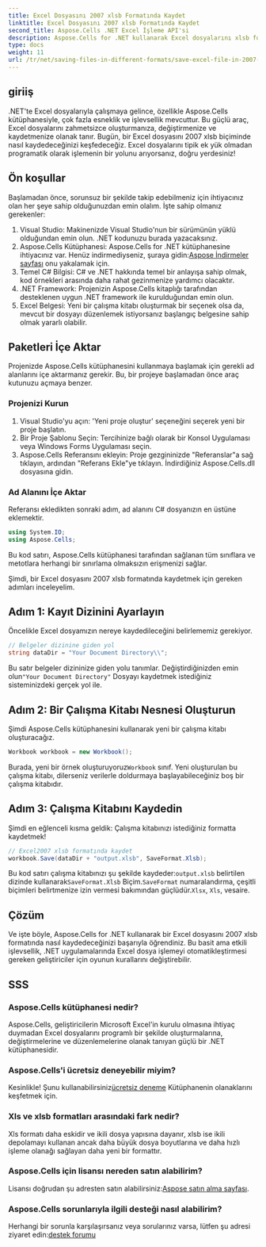 ```yaml
---
title: Excel Dosyasını 2007 xlsb Formatında Kaydet
linktitle: Excel Dosyasını 2007 xlsb Formatında Kaydet
second_title: Aspose.Cells .NET Excel İşleme API'si
description: Aspose.Cells for .NET kullanarak Excel dosyalarını xlsb formatında nasıl kaydedeceğinizi öğrenin! Pratik örneklerle adım adım kılavuz sizi bekliyor.
type: docs
weight: 11
url: /tr/net/saving-files-in-different-formats/save-excel-file-in-2007-xlsb-format/
---
```

## giriiş
.NET'te Excel dosyalarıyla çalışmaya gelince, özellikle Aspose.Cells kütüphanesiyle, çok fazla esneklik ve işlevsellik mevcuttur. Bu güçlü araç, Excel dosyalarını zahmetsizce oluşturmanıza, değiştirmenize ve kaydetmenize olanak tanır. Bugün, bir Excel dosyasını 2007 xlsb biçiminde nasıl kaydedeceğinizi keşfedeceğiz. Excel dosyalarını tipik ek yük olmadan programatik olarak işlemenin bir yolunu arıyorsanız, doğru yerdesiniz! 
## Ön koşullar
Başlamadan önce, sorunsuz bir şekilde takip edebilmeniz için ihtiyacınız olan her şeye sahip olduğunuzdan emin olalım. İşte sahip olmanız gerekenler:
1. Visual Studio: Makinenizde Visual Studio'nun bir sürümünün yüklü olduğundan emin olun. .NET kodunuzu burada yazacaksınız. 
2.  Aspose.Cells Kütüphanesi: Aspose.Cells for .NET kütüphanesine ihtiyacınız var. Henüz indirmediyseniz, şuraya gidin:[Aspose İndirmeler sayfası](https://releases.aspose.com/cells/net/) onu yakalamak için. 
3. Temel C# Bilgisi: C# ve .NET hakkında temel bir anlayışa sahip olmak, kod örnekleri arasında daha rahat gezinmenize yardımcı olacaktır.
4. .NET Framework: Projenizin Aspose.Cells kitaplığı tarafından desteklenen uygun .NET framework ile kurulduğundan emin olun.
5. Excel Belgesi: Yeni bir çalışma kitabı oluşturmak bir seçenek olsa da, mevcut bir dosyayı düzenlemek istiyorsanız başlangıç belgesine sahip olmak yararlı olabilir.
## Paketleri İçe Aktar
Projenizde Aspose.Cells kütüphanesini kullanmaya başlamak için gerekli ad alanlarını içe aktarmanız gerekir. Bu, bir projeye başlamadan önce araç kutunuzu açmaya benzer.
### Projenizi Kurun
1. Visual Studio'yu açın: 'Yeni proje oluştur' seçeneğini seçerek yeni bir proje başlatın. 
2. Bir Proje Şablonu Seçin: Tercihinize bağlı olarak bir Konsol Uygulaması veya Windows Forms Uygulaması seçin.
3. Aspose.Cells Referansını ekleyin: Proje gezgininizde "Referanslar"a sağ tıklayın, ardından "Referans Ekle"ye tıklayın. İndirdiğiniz Aspose.Cells.dll dosyasına gidin.
### Ad Alanını İçe Aktar
Referansı ekledikten sonraki adım, ad alanını C# dosyanızın en üstüne eklemektir.
```csharp
using System.IO;
using Aspose.Cells;
```
Bu kod satırı, Aspose.Cells kütüphanesi tarafından sağlanan tüm sınıflara ve metotlara herhangi bir sınırlama olmaksızın erişmenizi sağlar.

Şimdi, bir Excel dosyasını 2007 xlsb formatında kaydetmek için gereken adımları inceleyelim.
## Adım 1: Kayıt Dizinini Ayarlayın
Öncelikle Excel dosyamızın nereye kaydedileceğini belirlememiz gerekiyor.

```csharp
// Belgeler dizinine giden yol
string dataDir = "Your Document Directory\\";
```
 Bu satır belgeler dizininize giden yolu tanımlar. Değiştirdiğinizden emin olun`"Your Document Directory"` Dosyayı kaydetmek istediğiniz sisteminizdeki gerçek yol ile.
## Adım 2: Bir Çalışma Kitabı Nesnesi Oluşturun
Şimdi Aspose.Cells kütüphanesini kullanarak yeni bir çalışma kitabı oluşturacağız.

```csharp
Workbook workbook = new Workbook();
```
 Burada, yeni bir örnek oluşturuyoruz`Workbook` sınıf. Yeni oluşturulan bu çalışma kitabı, dilerseniz verilerle doldurmaya başlayabileceğiniz boş bir çalışma kitabıdır.
## Adım 3: Çalışma Kitabını Kaydedin
Şimdi en eğlenceli kısma geldik: Çalışma kitabınızı istediğiniz formatta kaydetmek!
```csharp
// Excel2007 xlsb formatında kaydet
workbook.Save(dataDir + "output.xlsb", SaveFormat.Xlsb);
```
 Bu kod satırı çalışma kitabınızı şu şekilde kaydeder:`output.xlsb` belirtilen dizinde kullanarak`SaveFormat.Xlsb` Biçim.`SaveFormat` numaralandırma, çeşitli biçimleri belirtmenize izin vermesi bakımından güçlüdür.`Xlsx`, `Xls`, vesaire.
## Çözüm
Ve işte böyle, Aspose.Cells for .NET kullanarak bir Excel dosyasını 2007 xlsb formatında nasıl kaydedeceğinizi başarıyla öğrendiniz. Bu basit ama etkili işlevsellik, .NET uygulamalarında Excel dosya işlemeyi otomatikleştirmesi gereken geliştiriciler için oyunun kurallarını değiştirebilir.

## SSS
### Aspose.Cells kütüphanesi nedir?
Aspose.Cells, geliştiricilerin Microsoft Excel'in kurulu olmasına ihtiyaç duymadan Excel dosyalarını programlı bir şekilde oluşturmalarına, değiştirmelerine ve düzenlemelerine olanak tanıyan güçlü bir .NET kütüphanesidir.
### Aspose.Cells'i ücretsiz deneyebilir miyim?
 Kesinlikle! Şunu kullanabilirsiniz[ücretsiz deneme](https://releases.aspose.com/) Kütüphanenin olanaklarını keşfetmek için.
### Xls ve xlsb formatları arasındaki fark nedir?
Xls formatı daha eskidir ve ikili dosya yapısına dayanır, xlsb ise ikili depolamayı kullanan ancak daha büyük dosya boyutlarına ve daha hızlı işleme olanağı sağlayan daha yeni bir formattır.
### Aspose.Cells için lisansı nereden satın alabilirim?
 Lisansı doğrudan şu adresten satın alabilirsiniz:[Aspose satın alma sayfası](https://purchase.aspose.com/buy).
### Aspose.Cells sorunlarıyla ilgili desteği nasıl alabilirim?
 Herhangi bir sorunla karşılaşırsanız veya sorularınız varsa, lütfen şu adresi ziyaret edin:[destek forumu](https://forum.aspose.com/c/cells/9)